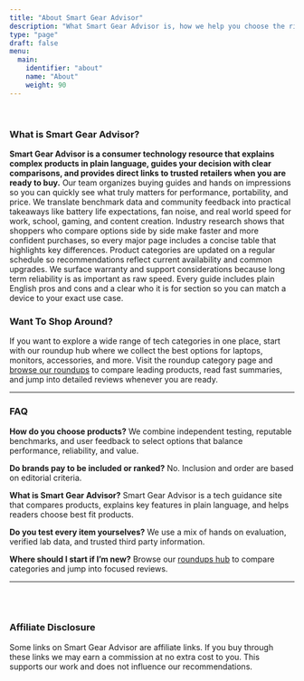 ```yaml
---
title: "About Smart Gear Advisor"
description: "What Smart Gear Advisor is, how we help you choose the right tech, and where to explore our product roundups and reviews."
type: "page"
draft: false
menu:
  main:
    identifier: "about"
    name: "About"
    weight: 90
---
```


<br>
<h3>What is Smart Gear Advisor?</h3>

<p><strong>Smart Gear Advisor is a consumer technology resource that explains complex products in plain language, guides your decision with clear comparisons, and provides direct links to trusted retailers when you are ready to buy.</strong> Our team organizes buying guides and hands on impressions so you can quickly see what truly matters for performance, portability, and price. We translate benchmark data and community feedback into practical takeaways like battery life expectations, fan noise, and real world speed for work, school, gaming, and content creation. Industry research shows that shoppers who compare options side by side make faster and more confident purchases, so every major page includes a concise table that highlights key differences. Product categories are updated on a regular schedule so recommendations reflect current availability and common upgrades. We surface warranty and support considerations because long term reliability is as important as raw speed. Every guide includes plain English pros and cons and a clear who it is for section so you can match a device to your exact use case.</p>

<h3>Want To Shop Around?</h3>

<p>If you want to explore a wide range of tech categories in one place, start with our roundup hub where we collect the best options for laptops, monitors, accessories, and more. Visit the roundup category page and <a href="/roundups/">browse our roundups</a> to compare leading products, read fast summaries, and jump into detailed reviews whenever you are ready.</p>
<hr></hr>
<h3>FAQ</h3>

<p><strong>How do you choose products?</strong> We combine independent testing, reputable benchmarks, and user feedback to select options that balance performance, reliability, and value.</p>

<p><strong>Do brands pay to be included or ranked?</strong> No. Inclusion and order are based on editorial criteria.</p>

<p><strong>What is Smart Gear Advisor?</strong> Smart Gear Advisor is a tech guidance site that compares products, explains key features in plain language, and helps readers choose best fit products.</p>

<p><strong>Do you test every item yourselves?</strong> We use a mix of hands on evaluation, verified lab data, and trusted third party information.</p>

<p><strong>Where should I start if I’m new?</strong> Browse our <a href="/roundups/">roundups hub</a> to compare categories and jump into focused reviews.</p>
<hr></hr>
<br><br>
<h3>Affiliate Disclosure</h3>

<p>Some links on Smart Gear Advisor are affiliate links. If you buy through these links we may earn a commission at no extra cost to you. This supports our work and does not influence our recommendations.</p>
